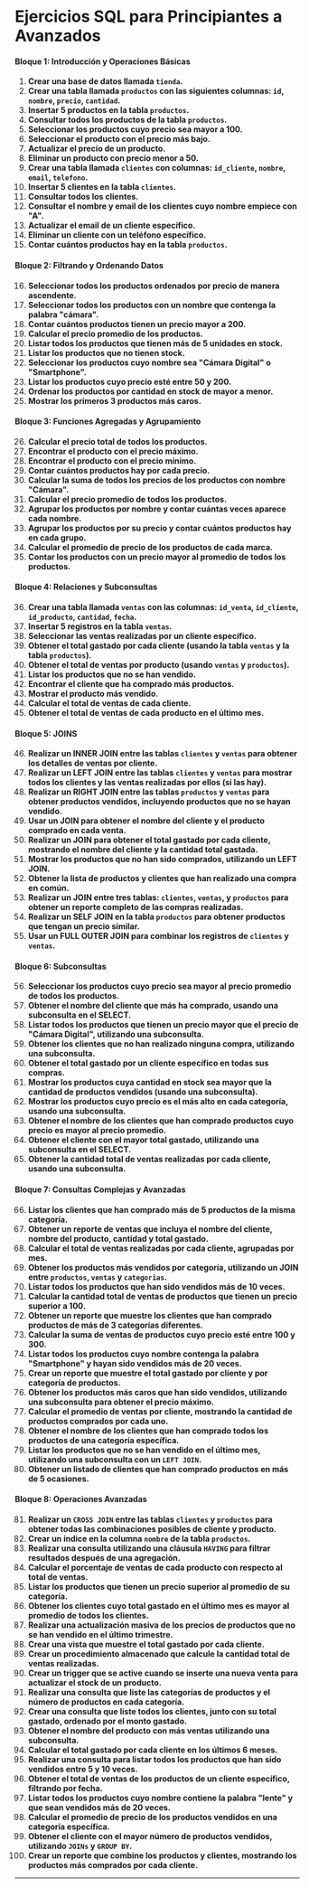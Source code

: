 # **Ejercicios SQL para Principiantes a Avanzados**

#### **Bloque 1: Introducción y Operaciones Básicas**

1. **Crear una base de datos llamada `tienda`.**
2. **Crear una tabla llamada `productos` con las siguientes columnas: `id`, `nombre`, `precio`, `cantidad`.**
3. **Insertar 5 productos en la tabla `productos`.**
4. **Consultar todos los productos de la tabla `productos`.**
5. **Seleccionar los productos cuyo precio sea mayor a 100.**
6. **Seleccionar el producto con el precio más bajo.**
7. **Actualizar el precio de un producto.**
8. **Eliminar un producto con precio menor a 50.**
9. **Crear una tabla llamada `clientes` con columnas: `id_cliente`, `nombre`, `email`, `telefono`.**
10. **Insertar 5 clientes en la tabla `clientes`.**
11. **Consultar todos los clientes.**
12. **Consultar el nombre y email de los clientes cuyo nombre empiece con "A".**
13. **Actualizar el email de un cliente específico.**
14. **Eliminar un cliente con un teléfono específico.**
15. **Contar cuántos productos hay en la tabla `productos`.**

#### **Bloque 2: Filtrando y Ordenando Datos**

16. **Seleccionar todos los productos ordenados por precio de manera ascendente.**
17. **Seleccionar todos los productos con un nombre que contenga la palabra "cámara".**
18. **Contar cuántos productos tienen un precio mayor a 200.**
19. **Calcular el precio promedio de los productos.**
20. **Listar todos los productos que tienen más de 5 unidades en stock.**
21. **Listar los productos que no tienen stock.**
22. **Seleccionar los productos cuyo nombre sea "Cámara Digital" o "Smartphone".**
23. **Listar los productos cuyo precio esté entre 50 y 200.**
24. **Ordenar los productos por cantidad en stock de mayor a menor.**
25. **Mostrar los primeros 3 productos más caros.**

#### **Bloque 3: Funciones Agregadas y Agrupamiento**

26. **Calcular el precio total de todos los productos.**
27. **Encontrar el producto con el precio máximo.**
28. **Encontrar el producto con el precio mínimo.**
29. **Contar cuántos productos hay por cada precio.**
30. **Calcular la suma de todos los precios de los productos con nombre "Cámara".**
31. **Calcular el precio promedio de todos los productos.**
32. **Agrupar los productos por nombre y contar cuántas veces aparece cada nombre.**
33. **Agrupar los productos por su precio y contar cuántos productos hay en cada grupo.**
34. **Calcular el promedio de precio de los productos de cada marca.**
35. **Contar los productos con un precio mayor al promedio de todos los productos.**

#### **Bloque 4: Relaciones y Subconsultas**

36. **Crear una tabla llamada `ventas` con las columnas: `id_venta`, `id_cliente`, `id_producto`, `cantidad`, `fecha`.**
37. **Insertar 5 registros en la tabla `ventas`.**
38. **Seleccionar las ventas realizadas por un cliente específico.**
39. **Obtener el total gastado por cada cliente (usando la tabla `ventas` y la tabla `productos`).**
40. **Obtener el total de ventas por producto (usando `ventas` y `productos`).**
41. **Listar los productos que no se han vendido.**
42. **Encontrar el cliente que ha comprado más productos.**
43. **Mostrar el producto más vendido.**
44. **Calcular el total de ventas de cada cliente.**
45. **Obtener el total de ventas de cada producto en el último mes.**

#### **Bloque 5: JOINS**

46. **Realizar un INNER JOIN entre las tablas `clientes` y `ventas` para obtener los detalles de ventas por cliente.**
47. **Realizar un LEFT JOIN entre las tablas `clientes` y `ventas` para mostrar todos los clientes y las ventas realizadas por ellos (si las hay).**
48. **Realizar un RIGHT JOIN entre las tablas `productos` y `ventas` para obtener productos vendidos, incluyendo productos que no se hayan vendido.**
49. **Usar un JOIN para obtener el nombre del cliente y el producto comprado en cada venta.**
50. **Realizar un JOIN para obtener el total gastado por cada cliente, mostrando el nombre del cliente y la cantidad total gastada.**
51. **Mostrar los productos que no han sido comprados, utilizando un LEFT JOIN.**
52. **Obtener la lista de productos y clientes que han realizado una compra en común.**
53. **Realizar un JOIN entre tres tablas: `clientes`, `ventas`, y `productos` para obtener un reporte completo de las compras realizadas.**
54. **Realizar un SELF JOIN en la tabla `productos` para obtener productos que tengan un precio similar.**
55. **Usar un FULL OUTER JOIN para combinar los registros de `clientes` y `ventas`.**

#### **Bloque 6: Subconsultas**

56. **Seleccionar los productos cuyo precio sea mayor al precio promedio de todos los productos.**
57. **Obtener el nombre del cliente que más ha comprado, usando una subconsulta en el SELECT.**
58. **Listar todos los productos que tienen un precio mayor que el precio de "Cámara Digital", utilizando una subconsulta.**
59. **Obtener los clientes que no han realizado ninguna compra, utilizando una subconsulta.**
60. **Obtener el total gastado por un cliente específico en todas sus compras.**
61. **Mostrar los productos cuya cantidad en stock sea mayor que la cantidad de productos vendidos (usando una subconsulta).**
62. **Mostrar los productos cuyo precio es el más alto en cada categoría, usando una subconsulta.**
63. **Obtener el nombre de los clientes que han comprado productos cuyo precio es mayor al precio promedio.**
64. **Obtener el cliente con el mayor total gastado, utilizando una subconsulta en el SELECT.**
65. **Obtener la cantidad total de ventas realizadas por cada cliente, usando una subconsulta.**

#### **Bloque 7: Consultas Complejas y Avanzadas**

66. **Listar los clientes que han comprado más de 5 productos de la misma categoría.**
67. **Obtener un reporte de ventas que incluya el nombre del cliente, nombre del producto, cantidad y total gastado.**
68. **Calcular el total de ventas realizadas por cada cliente, agrupadas por mes.**
69. **Obtener los productos más vendidos por categoría, utilizando un JOIN entre `productos`, `ventas` y `categorias`.**
70. **Listar todos los productos que han sido vendidos más de 10 veces.**
71. **Calcular la cantidad total de ventas de productos que tienen un precio superior a 100.**
72. **Obtener un reporte que muestre los clientes que han comprado productos de más de 3 categorías diferentes.**
73. **Calcular la suma de ventas de productos cuyo precio esté entre 100 y 300.**
74. **Listar todos los productos cuyo nombre contenga la palabra "Smartphone" y hayan sido vendidos más de 20 veces.**
75. **Crear un reporte que muestre el total gastado por cliente y por categoría de productos.**
76. **Obtener los productos más caros que han sido vendidos, utilizando una subconsulta para obtener el precio máximo.**
77. **Calcular el promedio de ventas por cliente, mostrando la cantidad de productos comprados por cada uno.**
78. **Obtener el nombre de los clientes que han comprado todos los productos de una categoría específica.**
79. **Listar los productos que no se han vendido en el último mes, utilizando una subconsulta con un `LEFT JOIN`.**
80. **Obtener un listado de clientes que han comprado productos en más de 5 ocasiones.**

#### **Bloque 8: Operaciones Avanzadas**

81. **Realizar un `CROSS JOIN` entre las tablas `clientes` y `productos` para obtener todas las combinaciones posibles de cliente y producto.**
82. **Crear un índice en la columna `nombre` de la tabla `productos`.**
83. **Realizar una consulta utilizando una cláusula `HAVING` para filtrar resultados después de una agregación.**
84. **Calcular el porcentaje de ventas de cada producto con respecto al total de ventas.**
85. **Listar los productos que tienen un precio superior al promedio de su categoría.**
86. **Obtener los clientes cuyo total gastado en el último mes es mayor al promedio de todos los clientes.**
87. **Realizar una actualización masiva de los precios de productos que no se han vendido en el último trimestre.**
88. **Crear una vista que muestre el total gastado por cada cliente.**
89. **Crear un procedimiento almacenado que calcule la cantidad total de ventas realizadas.**
90. **Crear un trigger que se active cuando se inserte una nueva venta para actualizar el stock de un producto.**
91. **Realizar una consulta que liste las categorías de productos y el número de productos en cada categoría.**
92. **Crear una consulta que liste todos los clientes, junto con su total gastado, ordenado por el monto gastado.**
93. **Obtener el nombre del producto con más ventas utilizando una subconsulta.**
94. **Calcular el total gastado por cada cliente en los últimos 6 meses.**
95. **Realizar una consulta para listar todos los productos que han sido vendidos entre 5 y 10 veces.**
96. **Obtener el total de ventas de los productos de un cliente específico, filtrando por fecha.**
97. **Listar todos los productos cuyo nombre contiene la palabra "lente" y que sean vendidos más de 20 veces.**
98. **Calcular el promedio de precio de los productos vendidos en una categoría específica.**
99. **Obtener el cliente con el mayor número de productos vendidos, utilizando `JOINs` y `GROUP BY`.**
100. **Crear un reporte que combine los productos y clientes, mostrando los productos más comprados por cada cliente.**

---



